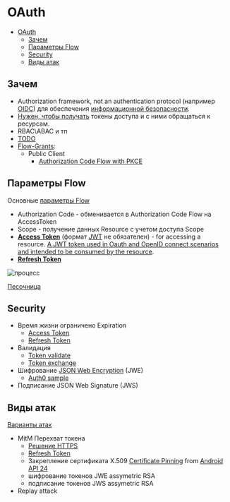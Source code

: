 # OAuth

- [OAuth](#oauth)
  - [Зачем](#зачем)
  - [Параметры Flow](#параметры-flow)
  - [Security](#security)
  - [Виды атак](#виды-атак)

## Зачем

- Authorization framework, not an authentication protocol (например [OIDC](oidc.md)) для обеспечения [информационной безопасности](../../arch/ability/security.md).
- [Нужен, чтобы получать](https://habr.com/ru/company/dataart/blog/311376/) токены доступа и с ними обращаться к ресурсам.
- RBAC\ABAC и тп
- [TODO](https://connect2id.com/learn/oauth-2)
- [Flow-Grants](oidc.md#flow-grant):
  - Public Client
    - [Authorization Code Flow with PKCE](oauth/oauth.flow.ACwithPKCE.md)

## Параметры Flow

Основные [параметры Flow](https://identityserver4.readthedocs.io/en/latest/quickstarts/1_client_credentials.html)

- Authorization Code - обменивается в Authorization Code Flow на AccessToken
- Scope - получение данных Resource с учетом доступа Scope
- [__Access Token__](oauth/oauth.access.token.md) (формат [JWT](../jwt.md) не обязателен) - for accessing a resource. [A JWT token used in Oauth and OpenID connect scenarios and intended to be consumed by the resource](https://auth0.com/blog/id-token-access-token-what-is-the-difference/).
- [__Refresh Token__](oauth/oauth.refresh.token.md)

![процесс](https://habrastorage.org/r/w1560/getpro/habr/post_images/c13/afc/ee5/c13afcee5226ddb135df9836d3321b17.png)

[Песочница](https://openidconnect.net/)

## Security

- Время жизни ограничено Expiration
  - [Access Token](oauth/oauth.access.token.md)
  - [Refresh Token](oauth/oauth.refresh.token.md)
- Валидация
  - [Token validate](oauth/oauth.validate.token.md)
  - [Token exchange](oauth/oauth.exchange.token.md)
- Шифрование [JSON Web Encryption](https://www.rfc-editor.org/rfc/rfc7516) (JWE)
  - [Auth0 sample](https://auth0.com/docs/secure/tokens/access-tokens/json-web-encryption)
- Подписание JSON Web Signature (JWS)

## Виды атак

[Варианты атак](https://habr.com/ru/company/alexhost/blog/536364/)

- MitM Перехват токена
  - [Решение HTTPS](https://cyberpolygon.com/ru/materials/security-of-json-web-tokens-jwt/)
  - [Refresh Token](oauth/oauth.refresh.token.md)
  - Закрепление сертификата X.509 [Certificate Pinning](https://approov.io/product/dynamic-cert-pinning) from [Android API 24](https://approov.io/blog/securing-https-with-certificate-pinning-on-android)
  - шифрование токенов JWE assymetric RSA
  - подписание токенов JWS assymetric RSA
- Replay attack
